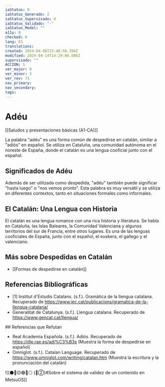 ```yaml
---
iaStatus: 8
iaStatus_Generado: I
iaStatus_Supervisado: H
iaStatus_Validado: "-"
iaStatus_Model: ""
a11y: 0
checked: 0
lang: ES
translations: 
created: 2024-04-06T23:48:58.396Z
modified: 2024-04-14T14:29:04.080Z
supervisado: ""
ACCION: S
ver_major: 0
ver_minor: 3
ver_rev: 71
nav_primary: 
nav_secondary: 
tags:
---
```

# Adéu

[[Saludos y presentaciones básicas (A1-CA)]]


La palabra "adéu" es una forma común de despedirse en catalán, similar a "adiós" en español. Se utiliza en Cataluña, una comunidad autónoma en el noreste de España, donde el catalán es una lengua cooficial junto con el español.

## Significados de Adéu

Además de ser utilizada como despedida, "adéu" también puede significar "hasta luego" o "nos vemos pronto". Esta palabra es muy versátil y se utiliza en diferentes contextos, tanto en situaciones formales como informales.

## El Catalán: Una Lengua con Historia

El catalán es una lengua romance con una rica historia y literatura. Se habla en Cataluña, las Islas Baleares, la Comunidad Valenciana y algunos territorios del sur de Francia, entre otros lugares. Es una de las lenguas cooficiales de España, junto con el español, el euskera, el gallego y el valenciano.

## Más sobre Despedidas en Catalán

* [[Formas de despedirse en catalán]]

## Referencias Bibliográficas

* [1] Institut d'Estudis Catalans. (s.f.). Gramàtica de la llengua catalana. Recuperado de <https://www.iec.cat/publicacions/gramatica-de-la-llengua-catalana/>
* Generalitat de Catalunya. (s.f.). Llengua catalana. Recuperado de <https://www.gencat.cat/llengua/>

## Referencias que Refutan

* Real Academia Española. (s.f.). Adiós. Recuperado de <https://dle.rae.es/adi%C3%B3s> (Muestra la forma de despedirse en español)
* Omniglot. (s.f.). Catalan Language. Recuperado de <https://www.omniglot.com/writing/catalan.htm> (Muestra la escritura y la pronunciación del catalán)

![[⚫🔴🟡🟢🔵⚪ (🔴②)#Sobre el sistema de validez de un contenido en MetsuOS]]